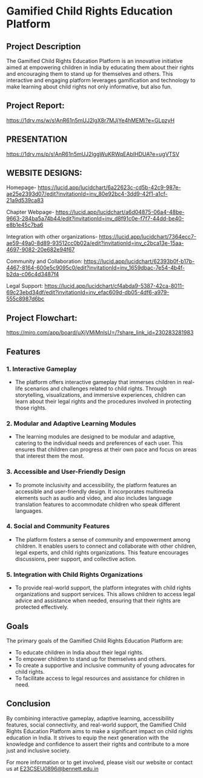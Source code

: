 # Gamified Child Rights Education Platform

## Project Description

The Gamified Child Rights Education Platform is an innovative initiative aimed at empowering children in India by educating them about their rights and encouraging them to stand up for themselves and others. This interactive and engaging platform leverages gamification and technology to make learning about child rights not only informative, but also fun.

## Project Report: 
https://1drv.ms/w/s!AnR61n5mUJ2lgX8r7MJjYe4hMEMi?e=GLpzyH

## PRESENTATION
https://1drv.ms/p/s!AnR61n5mUJ2lggWuKRWqEAbIHDUA?e=ugVTSV

## WEBSITE DESIGNS: 
Homepage- https://lucid.app/lucidchart/6a22623c-cd5b-42c9-987e-ae25e2393d07/edit?invitationId=inv_80e92bc4-3dd9-42f1-a1cf-21a9d539ca83

Chapter Webpage- https://lucid.app/lucidchart/a6d04875-06a4-48be-9663-284ba5a74b44/edit?invitationId=inv_d8f91c0e-f7f7-44dd-be40-e8b1e45c7ba6

Integration with other organizations- https://lucid.app/lucidchart/7364ecc7-ae59-49a0-8d89-93512cc0b02a/edit?invitationId=inv_c2bca13e-15aa-4697-9082-20e682e94f67

Community and Collaboration: https://lucid.app/lucidchart/62393b0f-b17b-4467-8164-600e5c9095c0/edit?invitationId=inv_1659dbac-7e54-4b4f-b2da-c06c4d3487f4

Legal Support: https://lucid.app/lucidchart/cf4abda9-5387-42ca-8011-69c23ebd34df/edit?invitationId=inv_efac609d-db05-4df6-a979-555c8987d6bc

## Project Flowchart:
https://miro.com/app/board/uXjVMiMnIsU=/?share_link_id=230283281983 

## Features

### 1. Interactive Gameplay

- The platform offers interactive gameplay that immerses children in real-life scenarios and challenges related to child rights. Through storytelling, visualizations, and immersive experiences, children can learn about their legal rights and the procedures involved in protecting those rights.

### 2. Modular and Adaptive Learning Modules

- The learning modules are designed to be modular and adaptive, catering to the individual needs and preferences of each user. This ensures that children can progress at their own pace and focus on areas that interest them the most.

### 3. Accessible and User-Friendly Design

- To promote inclusivity and accessibility, the platform features an accessible and user-friendly design. It incorporates multimedia elements such as audio and video, and also includes language translation features to accommodate children who speak different languages.

### 4. Social and Community Features

- The platform fosters a sense of community and empowerment among children. It enables users to connect and collaborate with other children, legal experts, and child rights organizations. This feature encourages discussions, peer support, and collective action.

### 5. Integration with Child Rights Organizations

- To provide real-world support, the platform integrates with child rights organizations and support services. This allows children to access legal advice and assistance when needed, ensuring that their rights are protected effectively.

## Goals

The primary goals of the Gamified Child Rights Education Platform are:

- To educate children in India about their legal rights.
- To empower children to stand up for themselves and others.
- To create a supportive and inclusive community of young advocates for child rights.
- To facilitate access to legal resources and assistance for children in need.

## Conclusion

By combining interactive gameplay, adaptive learning, accessibility features, social connectivity, and real-world support, the Gamified Child Rights Education Platform aims to make a significant impact on child rights education in India. It strives to equip the next generation with the knowledge and confidence to assert their rights and contribute to a more just and inclusive society.

For more information or to get involved, please visit our website or contact us at E23CSEU0896@bennett.edu.in
